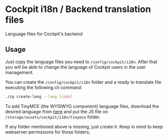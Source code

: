 # Cockpit i18n / Backend translation files

Language files for Cockpit's backend

## Usage

Just copy the language files you need to `/config/cockpit/i18n`. After that you will be able to change the language of Cockpit users in the user management.

You can create the `/config/cockpit/i18n` folder and a ready to translate file executing the following cli command:

```bash
./cp create-lang --lang [code]
```

To add TinyMCE (the WYSIWYG component) language files, download the desired language from [here](https://www.tiny.cloud/get-tiny/language-packages) and put the JS file on `/storage/assets/cockpit/i18n/tinymce` folder.

If any folder mentioned above is missing, just create it. Keep in mind to keep webserver permissions for those folders.
